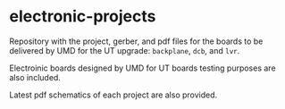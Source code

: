 # electronic-projects
Repository with the project, gerber, and pdf files for the boards to
be delivered by UMD for the UT upgrade: `backplane`, `dcb`, and `lvr`.

Electroinic boards designed by UMD for UT boards testing purposes are also
included.

Latest pdf schematics of each project are also provided.
